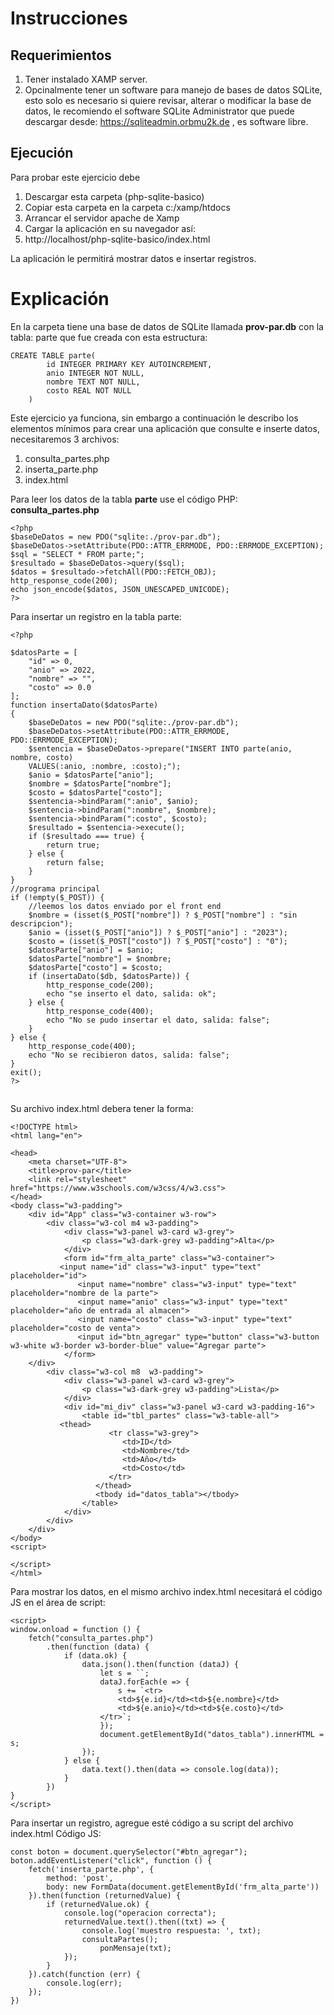 # Instrucciones
## Requerimientos
1. Tener instalado XAMP server.
2. Opcinalmente tener un software para manejo de bases de datos SQLite, esto solo es necesario si quiere revisar, alterar o modificar la base de datos, le recomiendo el software SQLite Administrator que puede descargar desde: https://sqliteadmin.orbmu2k.de , es software libre.

## Ejecución
Para probar este ejercicio debe
1. Descargar esta carpeta (php-sqlite-basico)
2. Copiar esta carpeta en la carpeta c:/xamp/htdocs
3. Arrancar el servidor apache de Xamp
4. Cargar la aplicación en su navegador así:
5. http://localhost/php-sqlite-basico/index.html

La aplicación le permitirá mostrar datos e insertar registros.

# Explicación
En la carpeta tiene una base de datos de SQLite llamada **prov-par.db** con la tabla:
parte que fue creada con esta estructura:
```
CREATE TABLE parte(
		id INTEGER PRIMARY KEY AUTOINCREMENT,
		anio INTEGER NOT NULL,
		nombre TEXT NOT NULL,
		costo REAL NOT NULL
	)
```
Este ejercicio ya funciona, sin embargo a continuación le describo los elementos mínimos para crear una aplicación que consulte e inserte datos, necesitaremos 3 archivos:
1. consulta_partes.php
2. inserta_parte.php
3. index.html

Para leer los datos de la tabla **parte** use el código PHP: **consulta_partes.php**
```
<?php
$baseDeDatos = new PDO("sqlite:./prov-par.db");
$baseDeDatos->setAttribute(PDO::ATTR_ERRMODE, PDO::ERRMODE_EXCEPTION);
$sql = "SELECT * FROM parte;";
$resultado = $baseDeDatos->query($sql);
$datos = $resultado->fetchAll(PDO::FETCH_OBJ);
http_response_code(200);
echo json_encode($datos, JSON_UNESCAPED_UNICODE);
?>
```
Para insertar un registro en la tabla parte:
```
<?php

$datosParte = [
    "id" => 0,
    "anio" => 2022,
    "nombre" => "",
    "costo" => 0.0
];
function insertaDato($datosParte)
{
    $baseDeDatos = new PDO("sqlite:./prov-par.db");
    $baseDeDatos->setAttribute(PDO::ATTR_ERRMODE, PDO::ERRMODE_EXCEPTION);
    $sentencia = $baseDeDatos->prepare("INSERT INTO parte(anio, nombre, costo)
	VALUES(:anio, :nombre, :costo);");
    $anio = $datosParte["anio"];
    $nombre = $datosParte["nombre"];
    $costo = $datosParte["costo"];
    $sentencia->bindParam(":anio", $anio);
    $sentencia->bindParam(":nombre", $nombre);
    $sentencia->bindParam(":costo", $costo);
    $resultado = $sentencia->execute();
    if ($resultado === true) {
        return true;
    } else {
        return false;
    }
}
//programa principal
if (!empty($_POST)) {
    //leemos los datos enviado por el front end
    $nombre = (isset($_POST["nombre"]) ? $_POST["nombre"] : "sin descripcion");
    $anio = (isset($_POST["anio"]) ? $_POST["anio"] : "2023");
    $costo = (isset($_POST["costo"]) ? $_POST["costo"] : "0");
    $datosParte["anio"] = $anio;
    $datosParte["nombre"] = $nombre;
    $datosParte["costo"] = $costo;
    if (insertaDato($db, $datosParte)) {
        http_response_code(200);
        echo "se inserto el dato, salida: ok";
    } else {
        http_response_code(400);
        echo "No se pudo insertar el dato, salida: false";
    }
} else {
    http_response_code(400);
    echo "No se recibieron datos, salida: false";
}
exit();
?>
    
```

Su archivo index.html debera tener la forma:
```
<!DOCTYPE html>
<html lang="en">

<head>
    <meta charset="UTF-8">
    <title>prov-par</title>
    <link rel="stylesheet" href="https://www.w3schools.com/w3css/4/w3.css">
</head>
<body class="w3-padding">
    <div id="App" class="w3-container w3-row">
        <div class="w3-col m4 w3-padding">
            <div class="w3-panel w3-card w3-grey">
                <p class="w3-dark-grey w3-padding">Alta</p>
            </div>
            <form id="frm_alta_parte" class="w3-container">
	       <input name="id" class="w3-input" type="text" placeholder="id">
    	       <input name="nombre" class="w3-input" type="text" placeholder="nombre de la parte">
               <input name="anio" class="w3-input" type="text" placeholder="año de entrada al almacen">
               <input name="costo" class="w3-input" type="text" placeholder="costo de venta">
               <input id="btn_agregar" type="button" class="w3-button w3-white w3-border w3-border-blue" value="Agregar parte">
            </form>
	</div>
        <div class="w3-col m8  w3-padding">
            <div class="w3-panel w3-card w3-grey">
                <p class="w3-dark-grey w3-padding">Lista</p>
            </div>
            <div id="mi_div" class="w3-panel w3-card w3-padding-16">
                <table id="tbl_partes" class="w3-table-all">
		   <thead>
                      <tr class="w3-grey">
                         <td>ID</td>
                         <td>Nombre</td>
                         <td>Año</td>
                         <td>Costo</td>
                      </tr>
                   </thead>
                   <tbody id="datos_tabla"></tbody>
                </table>
            </div>
        </div>
    </div>
</body>
<script>

</script>
</html>
```

Para mostrar los datos, en el mismo archivo index.html necesitará el código JS en el área de script:
```
<script>
window.onload = function () {
    fetch("consulta_partes.php")
        .then(function (data) {
            if (data.ok) {
                data.json().then(function (dataJ) {
                    let s = ``;
                    dataJ.forEach(e => {
                        s += `<tr>
                        <td>${e.id}</td><td>${e.nombre}</td>
                        <td>${e.anio}</td><td>${e.costo}</td>
                    </tr>`;
                    });
                    document.getElementById("datos_tabla").innerHTML = s;
                });
            } else {
                data.text().then(data => console.log(data));
            }
        })
}
</script>
```

Para insertar un registro, agregue esté código a su script del archivo index.html 
Código JS:
```
const boton = document.querySelector("#btn_agregar");
boton.addEventListener("click", function () {
    fetch('inserta_parte.php', {
        method: 'post',
        body: new FormData(document.getElementById('frm_alta_parte'))
    }).then(function (returnedValue) {
        if (returnedValue.ok) {
            console.log("operacion correcta");
            returnedValue.text().then((txt) => {
                console.log('muestro respuesta: ', txt);
                consultaPartes();
                    ponMensaje(txt);
            });
        }
    }).catch(function (err) {
        console.log(err);
    });
})
```

